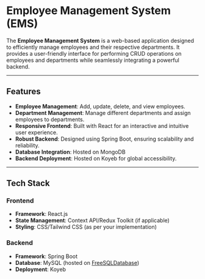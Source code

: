 # Employee Management System (EMS)

The **Employee Management System** is a web-based application designed to efficiently manage employees and their respective departments. It provides a user-friendly interface for performing CRUD operations on employees and departments while seamlessly integrating a powerful backend.

---

## Features

- **Employee Management**: Add, update, delete, and view employees.
- **Department Management**: Manage different departments and assign employees to departments.
- **Responsive Frontend**: Built with React for an interactive and intuitive user experience.
- **Robust Backend**: Designed using Spring Boot, ensuring scalability and reliability.
- **Database Integration**: Hosted on MongoDB
- **Backend Deployment**: Hosted on Koyeb for global accessibility.

---

## Tech Stack

### Frontend
- **Framework**: React.js
- **State Management**: Context API/Redux Toolkit (if applicable)
- **Styling**: CSS/Tailwind CSS (as per your implementation)

### Backend
- **Framework**: Spring Boot
- **Database**: MySQL (hosted on [FreeSQLDatabase](https://www.freesqldatabase.com/))
- **Deployment**: Koyeb

